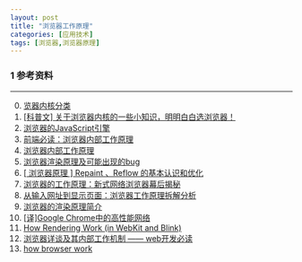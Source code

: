 ```yaml
---
layout: post
title: "浏览器工作原理"
categories: [应用技术]
tags: [浏览器,浏览器原理]
---
```





### 1 参考资料
---
0. [览器内核分类][0]
1. [[科普文] 关于浏览器内核的一些小知识，明明白白选浏览器！][1]
2. [浏览器的JavaScript引擎][3]
3. [前端必读：浏览器内部工作原理][4]
4. [浏览器内部工作原理][5]
5. [浏览器渲染原理及可能出现的bug][6]
6. [[ 浏览器原理 ] Repaint 、Reflow 的基本认识和优化][7]
7. [浏览器的工作原理：新式网络浏览器幕后揭秘][8]
8. [从输入网址到显示页面：浏览器工作原理拆解分析][9]
9. [浏览器的渲染原理简介][10]
10. [[译]Google Chrome中的高性能网络][11]
11. [How Rendering Work (in WebKit and Blink)][12]
12. [浏览器详谈及其内部工作机制 —— web开发必读][13]
13. [how browser work](https://www.html5rocks.com/en/tutorials/internals/howbrowserswork/)



[0]: http://blog.csdn.net/beyondhaven/article/details/6753834 "览器内核分类"
[1]: http://www.iplaysoft.com/browsers-engine.html "[科普文] 关于浏览器内核的一些小知识，明明白白选浏览器！"
[3]: http://javascript.ruanyifeng.com/bom/engine.html "浏览器的JavaScript引擎"
[4]: http://kb.cnblogs.com/page/129756/ "前端必读：浏览器内部工作原理"
[5]: http://www.admin10000.com/document/1471.html "浏览器内部工作原理"
[6]: http://blog.csdn.net/zzzmmmkkk/article/details/12869207 "浏览器渲染原理及可能出现的bug"
[7]: http://segmentfault.com/a/1190000002629708 "[ 浏览器原理 ] Repaint 、Reflow 的基本认识和优化"
[8]: http://www.kuqin.com/web/20121209/333935.html "浏览器的工作原理：新式网络浏览器幕后揭秘"
[9]: http://developer.51cto.com/art/201007/209634_all.htm "从输入网址到显示页面：浏览器工作原理拆解分析"
[10]: http://kb.cnblogs.com/page/178445/ "浏览器的渲染原理简介"
[11]: http://tech.uc.cn/?p=2092 "[译]Google Chrome中的高性能网络"
[12]: http://tech.uc.cn/?p=2763 "How Rendering Work (in WebKit and Blink)"
[13]: http://www.cnblogs.com/moltboy/archive/2013/05/05/3061872.html "浏览器详谈及其内部工作机制 —— web开发必读"